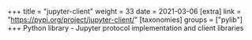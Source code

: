 +++
title = "jupyter-client"
weight = 33
date = 2021-03-06
[extra]
link = "https://pypi.org/project/jupyter-client/"
[taxonomies]
groups = ["pylib"]
+++
Python library - Jupyter protocol implementation and client libraries

